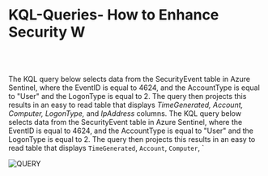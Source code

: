 # KQL-Queries- How to Enhance Security W
<br />
<br />


The KQL query below selects data from the SecurityEvent table in Azure Sentinel, where the EventID is equal to 4624, and the AccountType is equal to "User" and the LogonType is equal to 2. The query then projects this results in an easy to read table that displays *TimeGenerated, Account, Computer, LogonType,* and *IpAddress* columns.
The KQL query below selects data from the SecurityEvent table in Azure Sentinel, where the EventID is equal to 4624, and the AccountType is equal to "User" and the LogonType is equal to 2. The query then projects this results in an easy to read table that displays ``TimeGenerated``, ``Account``, ``Computer``, `






















![QUERY](https://user-images.githubusercontent.com/132176058/236953792-738232b0-3a97-418d-8b96-c68322ec0fa4.png)
